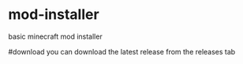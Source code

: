 # mod-installer
basic minecraft mod installer

#download
you can download the latest release from the releases tab
